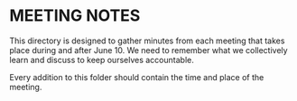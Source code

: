 # MEETING NOTES

This directory is designed to gather minutes from each meeting that takes place during and after June 10. We need to remember what we collectively learn and discuss to keep ourselves accountable.

Every addition to this folder should contain the time and place of the meeting.
